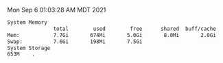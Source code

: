 Mon Sep  6 01:03:28 AM MDT 2021
```bash
System Memory
               total        used        free      shared  buff/cache   available
Mem:           7.7Gi       674Mi       5.0Gi       8.0Mi       2.0Gi       6.7Gi
Swap:          7.6Gi       198Mi       7.5Gi
System Storage
653M	.
```
